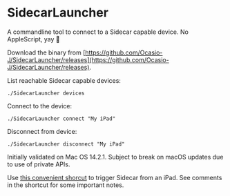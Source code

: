 # SidecarLauncher
A commandline tool to connect to a Sidecar capable device. No AppleScript, yay 🥳

Download the binary from [https://github.com/Ocasio-J/SidecarLauncher/releases](https://github.com/Ocasio-J/SidecarLauncher/releases).

List reachable Sidecar capable devices:

`./SidecarLauncher devices`

Connect to the device:

`./SidecarLauncher connect "My iPad"`

Disconnect from device:

`./SidecarLauncher disconnect "My iPad"`

Initially validated on Mac OS 14.2.1. Subject to break on macOS updates due to use of private APIs.

Use [this convenient shorcut](https://github.com/Ocasio-J/SidecarLauncher/raw/main/Sidecar%20Launcher.shortcut) to trigger Sidecar from an iPad.
See comments in the shortcut for some important notes.
